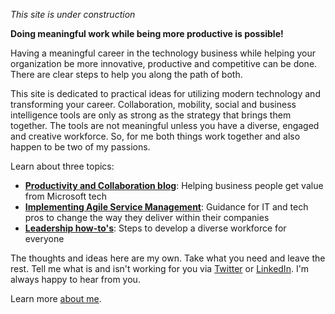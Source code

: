 _This site is under construction_

**Doing meaningful work while being more productive is possible!**  

Having a meaningful career in the technology business while helping your organization be more innovative, productive and competitive can be done. There are clear steps to help you along the path of both.      

This site is dedicated to practical ideas for utilizing modern technology and transforming your career.  Collaboration, mobility, social and business intelligence tools are only as strong as the strategy that brings them together.  The tools are not meaningful unless you have a diverse, engaged and creative workforce.  So, for me both things work together and also happen to be two of my passions.  

Learn about three topics:

- [**Productivity and Collaboration blog**](blog_index.md): Helping business people get value from Microsoft tech
- [**Implementing Agile Service Management**](.\asm\index.md): Guidance for IT and tech pros to change the way they deliver within their companies
- **[Leadership how-to's](.\leadership\index.md)**: Steps to develop a diverse workforce for everyone

The thoughts and ideas here are my own. Take what you need and leave the rest.  Tell me what is and isn't working for you via [Twitter](https://twitter.com/karuana) or [LinkedIn](https://linkedin.com/in/karuanagatimu).  I'm always happy to hear from you. 


Learn more [about me](aboutme.md). 
